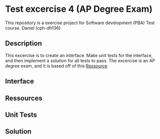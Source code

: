 # Test excercise 4 (AP Degree Exam)
This repository is a exercise project for Software development (PBA) Test course. Daniel (cph-dh136)

## Description
This excercise is to create an interface. Make unit tests for the interface, and then implement a solution for all tests to pass. The excercise is an AP degree exam, and it is based off of this [Ressource]()

## Interface

## Ressources

## Unit Tests

## Solution

